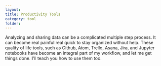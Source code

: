 ```yaml
---
layout:
title: Productivity Tools
category: tool
folder:
---
```


Analyzing and sharing data can be a complicated multiple step process. It can become real painful real quick to stay organized without help. These quality of life tools, such as Github, Atom, Trello, Asana, Jira, and Jupyter notebooks have become an integral part of my workflow, and let me get things done. I'll teach you how to use them too.
